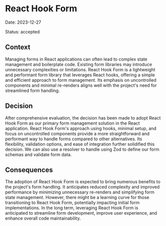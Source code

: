 # React Hook Form

Date: 2023-12-27

Status: accepted

## Context

Managing forms in React applications can often lead to complex state management and boilerplate code. Existing form libraries may introduce unnecessary complexities or limitations. React Hook Form is a lightweight and performant form library that leverages React hooks, offering a simple and efficient approach to form management. Its emphasis on uncontrolled components and minimal re-renders aligns well with the project's need for streamlined form handling.

## Decision

After comprehensive evaluation, the decision has been made to adopt React Hook Form as our primary form management solution in the React application. React Hook Form's approach using hooks, minimal setup, and focus on uncontrolled components provide a more straightforward and performant way to handle forms compared to other alternatives. Its flexibility, validation options, and ease of integration further solidified this decision. We can also use a resolver to handle using Zod to define our form schemas and validate form data.

## Consequences

The adoption of React Hook Form is expected to bring numerous benefits to the project's form handling. It anticipates reduced complexity and improved performance by minimizing unnecessary re-renders and simplifying form state management. However, there might be a learning curve for those transitioning to React Hook Form, potentially impacting initial form implementations. In the long term, leveraging React Hook Form is anticipated to streamline form development, improve user experience, and enhance overall code maintainability.

